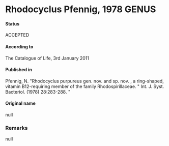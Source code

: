 # Rhodocyclus Pfennig, 1978 GENUS

#### Status
ACCEPTED

#### According to
The Catalogue of Life, 3rd January 2011

#### Published in
Pfennig, N. "Rhodocyclus purpureus gen. nov. and sp. nov. , a ring-shaped, vitamin B12-requiring member of the family Rhodospirillaceae. " Int. J. Syst. Bacteriol. (1978) 28:283-288. "

#### Original name
null

### Remarks
null